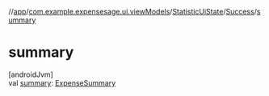 //[app](../../../../index.md)/[com.example.expensesage.ui.viewModels](../../index.md)/[StatisticUiState](../index.md)/[Success](index.md)/[summary](summary.md)

# summary

[androidJvm]\
val [summary](summary.md): [ExpenseSummary](../../../com.example.expensesage.ui.utils/-expense-summary/index.md)
